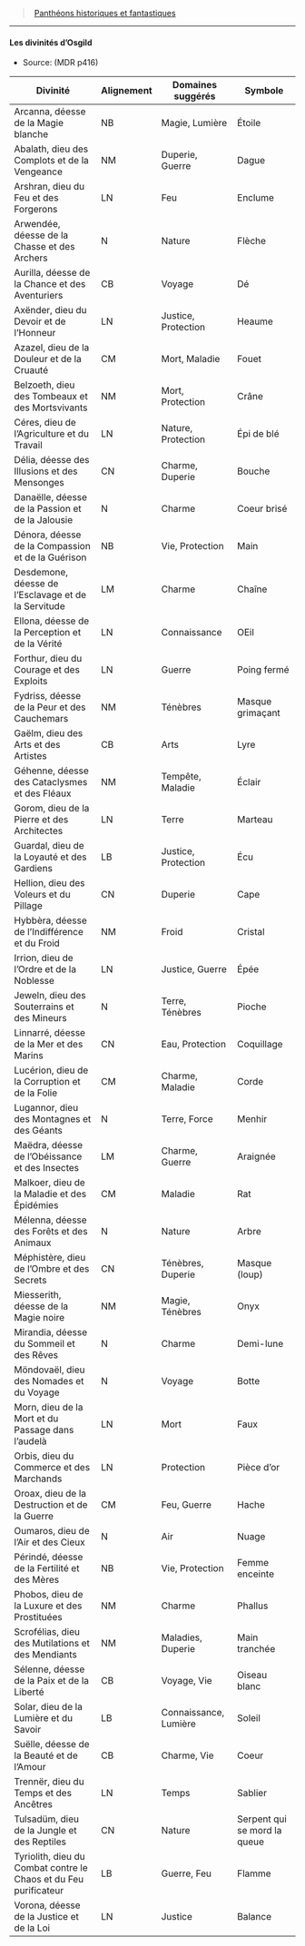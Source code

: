 ﻿---
!GenericItem
Id: pantheons_hd.md#les-divinités-d’osgild
ParentLink: pantheons_hd.md#panthéons-historiques-et-fantastiques
Name: Les divinités d’Osgild
ParentName: Panthéons historiques et fantastiques
NameLevel: 4
Source: (MDR p416)
Attributes:
  Name: Les divinités d’Osgild
  Markdown: >+
    #### <!--Name-->Les divinités d’Osgild<!--/Name-->


    - Source: <!--Source-->(MDR p416)<!--/Source-->


    |Divinité|Alignement|Domaines suggérés|Symbole|

    |---|---|---|---|

    |Arcanna, déesse de la Magie blanche|NB|Magie, Lumière|Étoile|

    |Abalath, dieu des Complots et de la Vengeance|NM|Duperie, Guerre|Dague|

    |Arshran, dieu du Feu et des Forgerons|LN|Feu|Enclume|

    |Arwendée, déesse de la Chasse et des Archers|N|Nature|Flèche|

    |Aurilla, déesse de la Chance et des Aventuriers|CB|Voyage|Dé|

    |Axënder, dieu du Devoir et de l’Honneur|LN|Justice, Protection|Heaume|

    |Azazel, dieu de la Douleur et de la Cruauté|CM|Mort, Maladie|Fouet|

    |Belzoeth, dieu des Tombeaux et des Mortsvivants|NM|Mort, Protection|Crâne|

    |Céres, dieu de l’Agriculture et du Travail|LN|Nature, Protection|Épi de blé|

    |Délia, déesse des Illusions et des Mensonges|CN|Charme, Duperie|Bouche|

    |Danaëlle, déesse de la Passion et de la Jalousie|N|Charme|Coeur brisé|

    |Dénora, déesse de la Compassion et de la Guérison|NB|Vie, Protection|Main|

    |Desdemone, déesse de l’Esclavage et de la Servitude|LM|Charme|Chaîne|

    |Ellona, déesse de la Perception et de la Vérité|LN|Connaissance|OEil|

    |Forthur, dieu du Courage et des Exploits|LN|Guerre|Poing fermé|

    |Fydriss, déesse de la Peur et des Cauchemars|NM|Ténèbres|Masque grimaçant|

    |Gaëlm, dieu des Arts et des Artistes|CB|Arts|Lyre|

    |Géhenne, déesse des Cataclysmes et des Fléaux|NM|Tempête, Maladie|Éclair|

    |Gorom, dieu de la Pierre et des Architectes|LN|Terre|Marteau|

    |Guardal, dieu de la Loyauté et des Gardiens|LB|Justice, Protection|Écu|

    |Hellion, dieu des Voleurs et du Pillage|CN|Duperie|Cape|

    |Hybbèra, déesse de l’Indifférence et du Froid|NM|Froid|Cristal|

    |Irrion, dieu de l’Ordre et de la Noblesse|LN|Justice, Guerre|Épée|

    |Jeweln, dieu des Souterrains et des Mineurs|N|Terre, Ténèbres|Pioche|

    |Linnarré, déesse de la Mer et des Marins|CN|Eau, Protection|Coquillage|

    |Lucérion, dieu de la Corruption et de la Folie|CM|Charme, Maladie|Corde|

    |Lugannor, dieu des Montagnes et des Géants|N|Terre, Force|Menhir|

    |Maëdra, déesse de l’Obéissance et des Insectes|LM|Charme, Guerre|Araignée|

    |Malkoer, dieu de la Maladie et des Épidémies|CM|Maladie|Rat|

    |Mélenna, déesse des Forêts et des Animaux|N|Nature|Arbre|

    |Méphistère, dieu de l’Ombre et des Secrets|CN|Ténèbres, Duperie|Masque (loup)|

    |Miesserith, déesse de la Magie noire|NM|Magie, Ténèbres|Onyx|

    |Mirandia, déesse du Sommeil et des Rêves|N|Charme|Demi-lune|

    |Möndovaël, dieu des Nomades et du Voyage|N|Voyage|Botte|

    |Morn, dieu de la Mort et du Passage dans l’audelà|LN|Mort|Faux|

    |Orbis, dieu du Commerce et des Marchands|LN|Protection|Pièce d’or|

    |Oroax, dieu de la Destruction et de la Guerre|CM|Feu, Guerre|Hache|

    |Oumaros, dieu de l’Air et des Cieux|N|Air|Nuage|

    |Périndé, déesse de la Fertilité et des Mères|NB|Vie, Protection|Femme enceinte|

    |Phobos, dieu de la Luxure et des Prostituées|NM|Charme|Phallus|

    |Scrofélias, dieu des Mutilations et des Mendiants|NM|Maladies, Duperie|Main tranchée|

    |Sélenne, déesse de la Paix et de la Liberté|CB|Voyage, Vie|Oiseau blanc|

    |Solar, dieu de la Lumière et du Savoir|LB|Connaissance, Lumière|Soleil|

    |Suëlle, déesse de la Beauté et de l’Amour|CB|Charme, Vie|Coeur|

    |Trennër, dieu du Temps et des Ancêtres|LN|Temps|Sablier|

    |Tulsadüm, dieu de la Jungle et des Reptiles|CN|Nature|Serpent qui se mord la queue|

    |Tyriolith, dieu du Combat contre le Chaos et du Feu purificateur|LB|Guerre, Feu|Flamme|

    |Vorona, déesse de la Justice et de la Loi|LN|Justice|Balance|

  Source: (MDR p416)
AttributesDictionary: >+
  Name: Les divinités d’Osgild

  Markdown: >+

    #### <!--Name-->Les divinités d’Osgild<!--/Name-->





    - Source: <!--Source-->(MDR p416)<!--/Source-->





    |Divinité|Alignement|Domaines suggérés|Symbole|



    |---|---|---|---|



    |Arcanna, déesse de la Magie blanche|NB|Magie, Lumière|Étoile|



    |Abalath, dieu des Complots et de la Vengeance|NM|Duperie, Guerre|Dague|



    |Arshran, dieu du Feu et des Forgerons|LN|Feu|Enclume|



    |Arwendée, déesse de la Chasse et des Archers|N|Nature|Flèche|



    |Aurilla, déesse de la Chance et des Aventuriers|CB|Voyage|Dé|



    |Axënder, dieu du Devoir et de l’Honneur|LN|Justice, Protection|Heaume|



    |Azazel, dieu de la Douleur et de la Cruauté|CM|Mort, Maladie|Fouet|



    |Belzoeth, dieu des Tombeaux et des Mortsvivants|NM|Mort, Protection|Crâne|



    |Céres, dieu de l’Agriculture et du Travail|LN|Nature, Protection|Épi de blé|



    |Délia, déesse des Illusions et des Mensonges|CN|Charme, Duperie|Bouche|



    |Danaëlle, déesse de la Passion et de la Jalousie|N|Charme|Coeur brisé|



    |Dénora, déesse de la Compassion et de la Guérison|NB|Vie, Protection|Main|



    |Desdemone, déesse de l’Esclavage et de la Servitude|LM|Charme|Chaîne|



    |Ellona, déesse de la Perception et de la Vérité|LN|Connaissance|OEil|



    |Forthur, dieu du Courage et des Exploits|LN|Guerre|Poing fermé|



    |Fydriss, déesse de la Peur et des Cauchemars|NM|Ténèbres|Masque grimaçant|



    |Gaëlm, dieu des Arts et des Artistes|CB|Arts|Lyre|



    |Géhenne, déesse des Cataclysmes et des Fléaux|NM|Tempête, Maladie|Éclair|



    |Gorom, dieu de la Pierre et des Architectes|LN|Terre|Marteau|



    |Guardal, dieu de la Loyauté et des Gardiens|LB|Justice, Protection|Écu|



    |Hellion, dieu des Voleurs et du Pillage|CN|Duperie|Cape|



    |Hybbèra, déesse de l’Indifférence et du Froid|NM|Froid|Cristal|



    |Irrion, dieu de l’Ordre et de la Noblesse|LN|Justice, Guerre|Épée|



    |Jeweln, dieu des Souterrains et des Mineurs|N|Terre, Ténèbres|Pioche|



    |Linnarré, déesse de la Mer et des Marins|CN|Eau, Protection|Coquillage|



    |Lucérion, dieu de la Corruption et de la Folie|CM|Charme, Maladie|Corde|



    |Lugannor, dieu des Montagnes et des Géants|N|Terre, Force|Menhir|



    |Maëdra, déesse de l’Obéissance et des Insectes|LM|Charme, Guerre|Araignée|



    |Malkoer, dieu de la Maladie et des Épidémies|CM|Maladie|Rat|



    |Mélenna, déesse des Forêts et des Animaux|N|Nature|Arbre|



    |Méphistère, dieu de l’Ombre et des Secrets|CN|Ténèbres, Duperie|Masque (loup)|



    |Miesserith, déesse de la Magie noire|NM|Magie, Ténèbres|Onyx|



    |Mirandia, déesse du Sommeil et des Rêves|N|Charme|Demi-lune|



    |Möndovaël, dieu des Nomades et du Voyage|N|Voyage|Botte|



    |Morn, dieu de la Mort et du Passage dans l’audelà|LN|Mort|Faux|



    |Orbis, dieu du Commerce et des Marchands|LN|Protection|Pièce d’or|



    |Oroax, dieu de la Destruction et de la Guerre|CM|Feu, Guerre|Hache|



    |Oumaros, dieu de l’Air et des Cieux|N|Air|Nuage|



    |Périndé, déesse de la Fertilité et des Mères|NB|Vie, Protection|Femme enceinte|



    |Phobos, dieu de la Luxure et des Prostituées|NM|Charme|Phallus|



    |Scrofélias, dieu des Mutilations et des Mendiants|NM|Maladies, Duperie|Main tranchée|



    |Sélenne, déesse de la Paix et de la Liberté|CB|Voyage, Vie|Oiseau blanc|



    |Solar, dieu de la Lumière et du Savoir|LB|Connaissance, Lumière|Soleil|



    |Suëlle, déesse de la Beauté et de l’Amour|CB|Charme, Vie|Coeur|



    |Trennër, dieu du Temps et des Ancêtres|LN|Temps|Sablier|



    |Tulsadüm, dieu de la Jungle et des Reptiles|CN|Nature|Serpent qui se mord la queue|



    |Tyriolith, dieu du Combat contre le Chaos et du Feu purificateur|LB|Guerre, Feu|Flamme|



    |Vorona, déesse de la Justice et de la Loi|LN|Justice|Balance|



  Source: (MDR p416)

---
> [Panthéons historiques et fantastiques](hd_pantheons.md)

---

#### Les divinités d’Osgild

- Source: (MDR p416)

|Divinité|Alignement|Domaines suggérés|Symbole|
|---|---|---|---|
|Arcanna, déesse de la Magie blanche|NB|Magie, Lumière|Étoile|
|Abalath, dieu des Complots et de la Vengeance|NM|Duperie, Guerre|Dague|
|Arshran, dieu du Feu et des Forgerons|LN|Feu|Enclume|
|Arwendée, déesse de la Chasse et des Archers|N|Nature|Flèche|
|Aurilla, déesse de la Chance et des Aventuriers|CB|Voyage|Dé|
|Axënder, dieu du Devoir et de l’Honneur|LN|Justice, Protection|Heaume|
|Azazel, dieu de la Douleur et de la Cruauté|CM|Mort, Maladie|Fouet|
|Belzoeth, dieu des Tombeaux et des Mortsvivants|NM|Mort, Protection|Crâne|
|Céres, dieu de l’Agriculture et du Travail|LN|Nature, Protection|Épi de blé|
|Délia, déesse des Illusions et des Mensonges|CN|Charme, Duperie|Bouche|
|Danaëlle, déesse de la Passion et de la Jalousie|N|Charme|Coeur brisé|
|Dénora, déesse de la Compassion et de la Guérison|NB|Vie, Protection|Main|
|Desdemone, déesse de l’Esclavage et de la Servitude|LM|Charme|Chaîne|
|Ellona, déesse de la Perception et de la Vérité|LN|Connaissance|OEil|
|Forthur, dieu du Courage et des Exploits|LN|Guerre|Poing fermé|
|Fydriss, déesse de la Peur et des Cauchemars|NM|Ténèbres|Masque grimaçant|
|Gaëlm, dieu des Arts et des Artistes|CB|Arts|Lyre|
|Géhenne, déesse des Cataclysmes et des Fléaux|NM|Tempête, Maladie|Éclair|
|Gorom, dieu de la Pierre et des Architectes|LN|Terre|Marteau|
|Guardal, dieu de la Loyauté et des Gardiens|LB|Justice, Protection|Écu|
|Hellion, dieu des Voleurs et du Pillage|CN|Duperie|Cape|
|Hybbèra, déesse de l’Indifférence et du Froid|NM|Froid|Cristal|
|Irrion, dieu de l’Ordre et de la Noblesse|LN|Justice, Guerre|Épée|
|Jeweln, dieu des Souterrains et des Mineurs|N|Terre, Ténèbres|Pioche|
|Linnarré, déesse de la Mer et des Marins|CN|Eau, Protection|Coquillage|
|Lucérion, dieu de la Corruption et de la Folie|CM|Charme, Maladie|Corde|
|Lugannor, dieu des Montagnes et des Géants|N|Terre, Force|Menhir|
|Maëdra, déesse de l’Obéissance et des Insectes|LM|Charme, Guerre|Araignée|
|Malkoer, dieu de la Maladie et des Épidémies|CM|Maladie|Rat|
|Mélenna, déesse des Forêts et des Animaux|N|Nature|Arbre|
|Méphistère, dieu de l’Ombre et des Secrets|CN|Ténèbres, Duperie|Masque (loup)|
|Miesserith, déesse de la Magie noire|NM|Magie, Ténèbres|Onyx|
|Mirandia, déesse du Sommeil et des Rêves|N|Charme|Demi-lune|
|Möndovaël, dieu des Nomades et du Voyage|N|Voyage|Botte|
|Morn, dieu de la Mort et du Passage dans l’audelà|LN|Mort|Faux|
|Orbis, dieu du Commerce et des Marchands|LN|Protection|Pièce d’or|
|Oroax, dieu de la Destruction et de la Guerre|CM|Feu, Guerre|Hache|
|Oumaros, dieu de l’Air et des Cieux|N|Air|Nuage|
|Périndé, déesse de la Fertilité et des Mères|NB|Vie, Protection|Femme enceinte|
|Phobos, dieu de la Luxure et des Prostituées|NM|Charme|Phallus|
|Scrofélias, dieu des Mutilations et des Mendiants|NM|Maladies, Duperie|Main tranchée|
|Sélenne, déesse de la Paix et de la Liberté|CB|Voyage, Vie|Oiseau blanc|
|Solar, dieu de la Lumière et du Savoir|LB|Connaissance, Lumière|Soleil|
|Suëlle, déesse de la Beauté et de l’Amour|CB|Charme, Vie|Coeur|
|Trennër, dieu du Temps et des Ancêtres|LN|Temps|Sablier|
|Tulsadüm, dieu de la Jungle et des Reptiles|CN|Nature|Serpent qui se mord la queue|
|Tyriolith, dieu du Combat contre le Chaos et du Feu purificateur|LB|Guerre, Feu|Flamme|
|Vorona, déesse de la Justice et de la Loi|LN|Justice|Balance|

